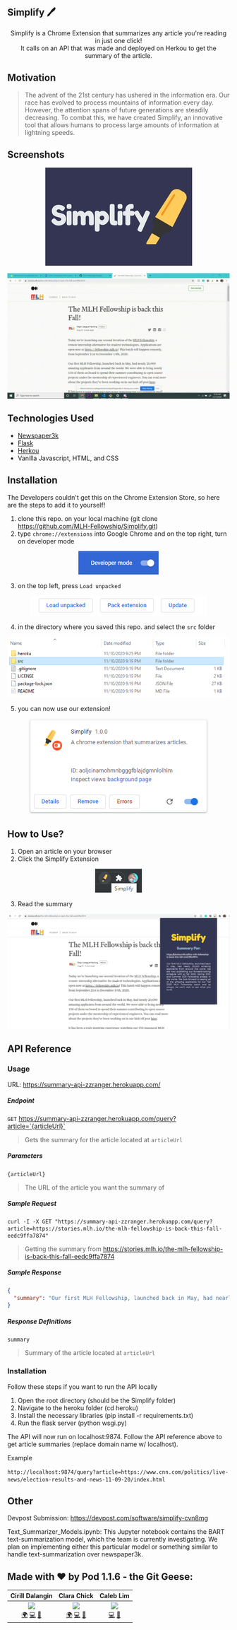 ## Simplify :pen:

<p align="center">
     Simplify is a Chrome Extension that summarizes any article you're reading in just one click! 
     <br/>
     It calls on an API that was made and deployed on Herkou to get the summary of the article.
</p>


## Motivation

>  The advent of the 21st century has ushered in the information era. Our race has evolved to process mountains of information every day. However, the attention spans of future generations are steadily decreasing. To combat this, we have created Simplify, an innovative tool that allows humans to process large amounts of information at lightning speeds.



## Screenshots

<p align="center">
     <img  src="./readme_imgs/logo.jpg" alt="demo">
</p>

<p align="center">
     <img  src="./readme_imgs/demogif.gif" alt="demo">
</p>



## Technologies Used

- [Newspaper3k](https://newspaper.readthedocs.io/en/latest/)
- [Flask](https://flask.palletsprojects.com/en/1.1.x/)
- [Herkou](https://www.heroku.com//)
- Vanilla Javascript, HTML, and CSS



## Installation

The Developers couldn't get this on the Chrome Extension Store, so here are the steps to add it to yourself!

1. clone this repo. on your local machine (git clone https://github.com/MLH-Fellowship/Simplify.git)
2. type `chrome://extensions` into Google Chrome and on the top right, turn on developer mode

<p align="center">
     <img  src="./readme_imgs/installation_toggle.PNG" alt="demo">
</p>

3. on the top left, press `Load unpacked`

<p align="center">
     <img  src="./readme_imgs/installation_load.PNG" alt="demo">
</p>

4. in the directory where you saved this repo. and select the `src` folder

<p align="center">
     <img  src="./readme_imgs/file_example.PNG" alt="demo">
</p>

5. you can now use our extension!

<p align="center">
     <img  src="./readme_imgs/installation_done.PNG" alt="demo">
</p>

## How to Use?

1. Open an article on your browser
2. Click the Simplify Extension

<p align="center">
     <img  src="./readme_imgs/usage_exten.png" alt="demo">
</p>

3. Read the summary

<p align="center">
     <img  src="./readme_imgs/usage_summary.jpg" alt="demo">
</p>

## API Reference

### Usage

URL: https://summary-api-zzranger.herokuapp.com/

##### Endpoint

`GET` https://summary-api-zzranger.herokuapp.com/query?article=`{articleUrl}`

> Gets the summary for the article located at `articleUrl`



##### Parameters

`{articleUrl}`

> The URL of the article you want the summary of



##### Sample Request

```
curl -I -X GET "https://summary-api-zzranger.herokuapp.com/query?article=https://stories.mlh.io/the-mlh-fellowship-is-back-this-fall-eedc9ffa7874"
```

> Getting the summary from https://stories.mlh.io/the-mlh-fellowship-is-back-this-fall-eedc9ffa7874



##### Sample Response

```json
{
  "summary": "Our first MLH Fellowship, launched back in May, had nearly 20,000 amazing applicants from around the world.\nWe are now publishing our forward-looking schedule with a Fall 2020, Spring 2021, and Summer 2021 Fellowship already in the works.\nWe look forward to seeing all of the amazing applicants for our Fall 2020 MLH Fellowship batch and as always, we can’t wait to see what you build."
}
```

##### Response Definitions

`summary` 

> Summary of the article located at `articleUrl`


### Installation

Follow these steps if you want to run the API locally

1. Open the root directory (should be the Simplify folder)
2. Navigate to the heroku folder (cd heroku)
3. Install the necessary libraries (pip install -r requirements.txt)
4. Run the flask server (python wsgi.py)

The API will now run on localhost:9874. Follow the API reference above to get article summaries (replace domain name w/ localhost).

Example

``` http://localhost:9874/query?article=https://www.cnn.com/politics/live-news/election-results-and-news-11-09-20/index.html ```


## Other


Devpost Submission: https://devpost.com/software/simplify-cvn8mg

Text_Summarizer_Models.ipynb: This Jupyter notebook contains the BART text-summarization model, which the team is currently investigating. We plan on implementing either this particular model or something similar to handle text-summarization over newspaper3k.


## Made with ❤️ by Pod 1.1.6 - the Git Geese:
|                       Cirill Dalangin                        |                         Clara Chick                          |                          Caleb Lim                           |
| :----------------------------------------------------------: | :----------------------------------------------------------: | :----------------------------------------------------------: |
| [<img src="https://avatars2.githubusercontent.com/u/40480780?s=460&u=8c1edf8c533e2fb0a97dfce1342fcf2960a12c1b&v=4" width="100px;"/>](https://florenz.tech/)<br />[🌍](https://florenz.tech/) [💻](https://github.com/cdalangin) [🤝](https://www.linkedin.com/in/cfdalangin/) | [<img src="https://media-exp1.licdn.com/dms/image/C4E03AQE8eYc0h_TPHg/profile-displayphoto-shrink_400_400/0/1601867978161?e=1614211200&v=beta&t=XI_DHB1EgHoKLIndAI7vaup-M25lmVnp1l2fn_M9E04" width="100px;"/>](https://clarachick.me/)<br />[🌍](https://clarachick.me/) [💻](https://github.com/KohinaTheCat) [🤝](https://www.linkedin.com/in/clarachick/) | [<img src="https://avatars2.githubusercontent.com/u/47403443?s=460&v=4" width="100px;"/>](https://github.com/ZzRanger)<br /> [💻](https://github.com/ZzRanger) [🤝](https://www.linkedin.com/in/caleb-lim-b243a61ba/) |
